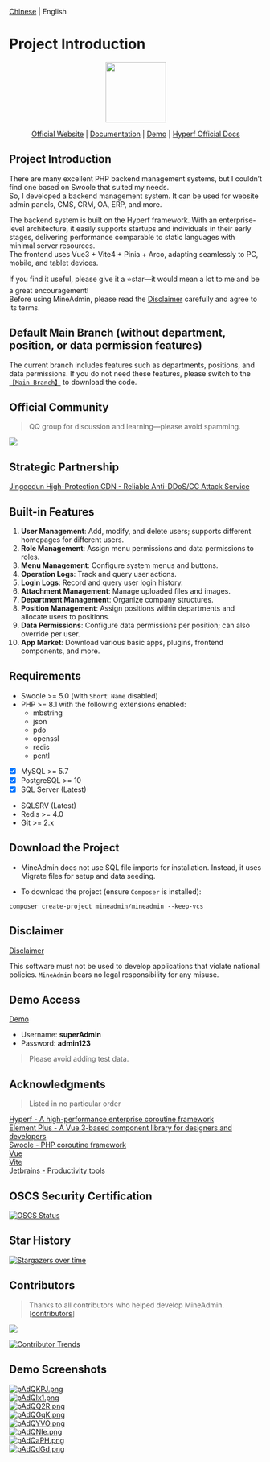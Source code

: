 [Chinese](./README.md) | English
# Project Introduction  

<p align="center">  
    <img src="https://doc.mineadmin.com/logo.svg" width="120" />  
</p>  
<p align="center">  
    <a href="https://www.mineadmin.com" target="_blank">Official Website</a> |  
    <a href="https://doc.mineadmin.com" target="_blank">Documentation</a> |  
    <a href="https://demo.mineadmin.com" target="_blank">Demo</a> |  
    <a href="https://hyperf.wiki/3.0/#/" target="_blank">Hyperf Official Docs</a>  
</p>  

## Project Introduction  

There are many excellent PHP backend management systems, but I couldn’t find one based on Swoole that suited my needs.  
So, I developed a backend management system. It can be used for website admin panels, CMS, CRM, OA, ERP, and more.  

The backend system is built on the Hyperf framework. With an enterprise-level architecture, it easily supports startups and individuals in their early stages, delivering performance comparable to static languages with minimal server resources.  
The frontend uses Vue3 + Vite4 + Pinia + Arco, adapting seamlessly to PC, mobile, and tablet devices.  

If you find it useful, please give it a ⭐star—it would mean a lot to me and be a great encouragement!  
Before using MineAdmin, please read the [Disclaimer](https://doc.mineadmin.com/guide/start/declaration.html) carefully and agree to its terms.  

## Default Main Branch (without department, position, or data permission features)  
The current branch includes features such as departments, positions, and data permissions. If you do not need these features, please switch to the [`【Main Branch】`](https://github.com/mineadmin/MineAdmin) to download the code.  

## Official Community  
> QQ group for discussion and learning—please avoid spamming.  

<img src="https://svg.hamm.cn/badge.svg?key=QQ Group&value=150105478" />  

## Strategic Partnership  
[Jingcedun High-Protection CDN - Reliable Anti-DDoS/CC Attack Service](https://www.jcdun.com/guoneigaofangcdn)  

## Built-in Features  

1. **User Management**: Add, modify, and delete users; supports different homepages for different users.  
2. **Role Management**: Assign menu permissions and data permissions to roles.  
3. **Menu Management**: Configure system menus and buttons.  
4. **Operation Logs**: Track and query user actions.  
5. **Login Logs**: Record and query user login history.  
6. **Attachment Management**: Manage uploaded files and images.  
7. **Department Management**: Organize company structures.  
8. **Position Management**: Assign positions within departments and allocate users to positions.  
9. **Data Permissions**: Configure data permissions per position; can also override per user.  
10. **App Market**: Download various basic apps, plugins, frontend components, and more.  

## Requirements  

- Swoole >= 5.0 (with `Short Name` disabled)  
- PHP >= 8.1 with the following extensions enabled:  
  - mbstring  
  - json  
  - pdo  
  - openssl  
  - redis  
  - pcntl  
- [x] MySQL >= 5.7  
- [x] PostgreSQL >= 10  
- [x] SQL Server (Latest)  
- SQLSRV (Latest)  
- Redis >= 4.0  
- Git >= 2.x  

## Download the Project  
- MineAdmin does not use SQL file imports for installation. Instead, it uses Migrate files for setup and data seeding.  

- To download the project (ensure `Composer` is installed):  
```shell  
composer create-project mineadmin/mineadmin --keep-vcs  
```  

## Disclaimer
[Disclaimer](https://doc.mineadmin.com/guide/start/declaration.html)

This software must not be used to develop applications that violate national policies. `MineAdmin` bears no legal responsibility for any misuse.

## Demo Access
[Demo](https://demo.mineadmin.com)
- Username: **superAdmin**
- Password: **admin123**

> Please avoid adding test data.

## Acknowledgments

> Listed in no particular order

[Hyperf - A high-performance enterprise coroutine framework](https://hyperf.io/)  
[Element Plus - A Vue 3-based component library for designers and developers](https://element-plus.org/)  
[Swoole - PHP coroutine framework](https://www.swoole.com)  
[Vue](https://vuejs.org/)  
[Vite](https://vitejs.cn/)  
[Jetbrains - Productivity tools](https://www.jetbrains.com/)

## OSCS Security Certification
[![OSCS Status](https://www.oscs1024.com/platform/badge/kanyxmo/MineAdmin.svg?size=large)](https://www.murphysec.com/dr/9ztZvuSN6OLFjCDGVo)

## Star History

[![Stargazers over time](https://starchart.cc/mineadmin/mineadmin.svg)](https://starchart.cc/mineadmin/mineadmin.svg)

## Contributors

> Thanks to all contributors who helped develop MineAdmin. [[contributors](https://github.com/mineadmin/minedmin/graphs/contributors)]  
<a href="https://github.com/mineadmin/mineadmin/graphs/contributors">  
<img src="https://contrib.rocks/image?repo=mineadmin/mineadmin" />  
</a>

[![Contributor Trends](https://contributor-overtime-api.apiseven.com/contributors-svg?chart=contributorOverTime&repo=mineadmin/mineadmin)](https://www.apiseven.com/en/contributor-graph?chart=contributorOverTime&repo=mineadmin/mineadmin)

## Demo Screenshots
[![pAdQKPJ.png](https://s21.ax1x.com/2024/10/22/pAdQKPJ.png)](https://imgse.com/i/pAdQKPJ)  
[![pAdQlx1.png](https://s21.ax1x.com/2024/10/22/pAdQlx1.png)](https://imgse.com/i/pAdQlx1)  
[![pAdQQ2R.png](https://s21.ax1x.com/2024/10/22/pAdQQ2R.png)](https://imgse.com/i/pAdQQ2R)  
[![pAdQGqK.png](https://s21.ax1x.com/2024/10/22/pAdQGqK.png)](https://imgse.com/i/pAdQGqK)  
[![pAdQYVO.png](https://s21.ax1x.com/2024/10/22/pAdQYVO.png)](https://imgse.com/i/pAdQYVO)  
[![pAdQNIe.png](https://s21.ax1x.com/2024/10/22/pAdQNIe.png)](https://imgse.com/i/pAdQNIe)  
[![pAdQaPH.png](https://s21.ax1x.com/2024/10/22/pAdQaPH.png)](https://imgse.com/i/pAdQaPH)  
[![pAdQdGd.png](https://s21.ax1x.com/2024/10/22/pAdQdGd.png)](https://imgse.com/i/pAdQdGd)
```